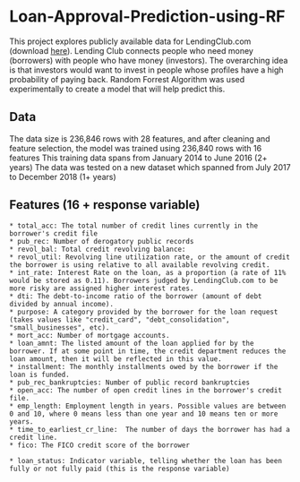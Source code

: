 # Loan-Approval-Prediction-using-RF

This project explores publicly available data for LendingClub.com (download [here](https://figshare.com/articles/dataset/Lending_Club/22121477/4?file=39316160)). 
Lending Club connects people who need money (borrowers) with people who have money (investors). The overarching idea is that investors would want to invest in people whose profiles have a high probability of paying back. 
Random Forrest Algorithm was used experimentally to create a model that will help predict this.

## Data
The data size is 236,846 rows with 28 features, and after cleaning and feature selection, the model was trained using 236,840 rows with 16 features
This training data spans from January 2014 to June 2016 (2+ years)
The data was tested on a new dataset which spanned from July 2017 to December 2018 (1+ years)

## Features (16 + response variable)
    * total_acc: The total number of credit lines currently in the borrower's credit file
    * pub_rec: Number of derogatory public records
    * revol_bal: Total credit revolving balance: 
    * revol_util: Revolving line utilization rate, or the amount of credit the borrower is using relative to all available revolving credit.
    * int_rate: Interest Rate on the loan, as a proportion (a rate of 11% would be stored as 0.11). Borrowers judged by LendingClub.com to be more risky are assigned higher interest rates.
    * dti: The debt-to-income ratio of the borrower (amount of debt divided by annual income).
    * purpose: A category provided by the borrower for the loan request (takes values like "credit_card", "debt_consolidation", "small_businesses", etc). 
    * mort_acc: Number of mortgage accounts.
    * loan_amnt: The listed amount of the loan applied for by the borrower. If at some point in time, the credit department reduces the loan amount, then it will be reflected in this value.
    * installment: The monthly installments owed by the borrower if the loan is funded.
    * pub_rec_bankruptcies: Number of public record bankruptcies
    * open_acc: The number of open credit lines in the borrower's credit file.
    * emp_length: Employment length in years. Possible values are between 0 and 10, where 0 means less than one year and 10 means ten or more years.
    * time_to_earliest_cr_line:  The number of days the borrower has had a credit line.
    * fico: The FICO credit score of the borrower

    * loan_status: Indicator variable, telling whether the loan has been fully or not fully paid (this is the response variable)

